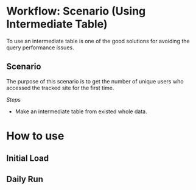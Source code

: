 # Workflow: Scenario (Using Intermediate Table)

To use an intermediate table is one of the good solutions for avoiding the query performance issues.

## Scenario

The purpose of this scenario is to get the number of unique users who accessed the tracked site for the first time.

*Steps*
* Make an intermediate table from existed whole data.

# How to use

## Initial Load

## Daily Run
